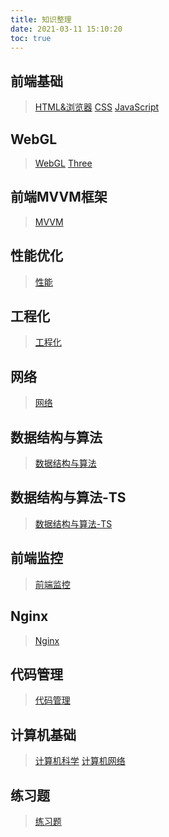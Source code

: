 ```yaml
---
title: 知识整理
date: 2021-03-11 15:10:20
toc: true
---
```


## 前端基础
>[HTML&浏览器](/All/html "HTML与浏览器")
>[CSS](/All/css "CSS")
>[JavaScript](/All/js "javaScript")

## WebGL
>[WebGL](/All/WebGL/webgl "WebGL")
>[Three](/All/WebGL/three "three.js")

## 前端MVVM框架
>[MVVM](/All/frame "框架")

## 性能优化
>[性能](/All/performance "性能")

## 工程化
>[工程化](/All/engineering "工程化")

## 网络
>[网络](/All/http "网络")

## 数据结构与算法
>[数据结构与算法](/All/algorithm "数据结构与算法")

## 数据结构与算法-TS
>[数据结构与算法-TS](/All/algorithm-ts "数据结构与算法-TS")

## 前端监控
>[前端监控](/All/monitor "前端监控")

## Nginx
>[Nginx](/All/Nginx "Nginx")

## 代码管理
>[代码管理](/All/CodeManager "代码管理")

## 计算机基础
>[计算机科学](/All/computer/computerScience "计算机科学")
>[计算机网络](/All/computer/computerNetwork "计算机网络")

## 练习题
>[练习题](/All/practice "练习题")